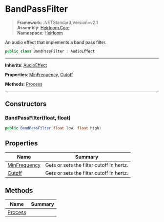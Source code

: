 # BandPassFilter

> **Framework**: .NETStandard,Version=v2.1  
> **Assembly**: [Heirloom.Core][0]  
> **Namespace**: [Heirloom][0]  

An audio effect that implements a band pass filter.

```cs
public class BandPassFilter : AudioEffect
```

--------------------------------------------------------------------------------

**Inherits**: [AudioEffect][1]

**Properties**: [MinFrequency][2], [Cutoff][3]

**Methods**: [Process][4]

--------------------------------------------------------------------------------

## Constructors

### BandPassFilter(float, float)

```cs
public BandPassFilter(float low, float high)
```

## Properties

| Name              | Summary                                  |
|-------------------|------------------------------------------|
| [MinFrequency][2] | Gets or sets the filter cutoff in hertz. |
| [Cutoff][3]       | Gets or sets the filter cutoff in hertz. |

## Methods

| Name         | Summary |
|--------------|---------|
| [Process][4] |         |

[0]: ..\Heirloom.Core.md
[1]: Heirloom.AudioEffect.md
[2]: Heirloom.BandPassFilter.MinFrequency.md
[3]: Heirloom.BandPassFilter.Cutoff.md
[4]: Heirloom.BandPassFilter.Process.md
